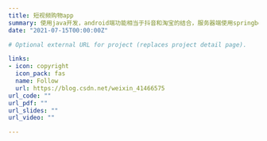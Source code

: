 ```yaml
---
title: 短视频购物app
summary: 使用java开发，android端功能相当于抖音和淘宝的结合，服务器端使用springboot框架
date: "2021-07-15T00:00:00Z"

# Optional external URL for project (replaces project detail page).

links:
- icon: copyright
  icon_pack: fas
  name: Follow
  url: https://blog.csdn.net/weixin_41466575
url_code: ""
url_pdf: ""
url_slides: ""
url_video: ""

---
```




